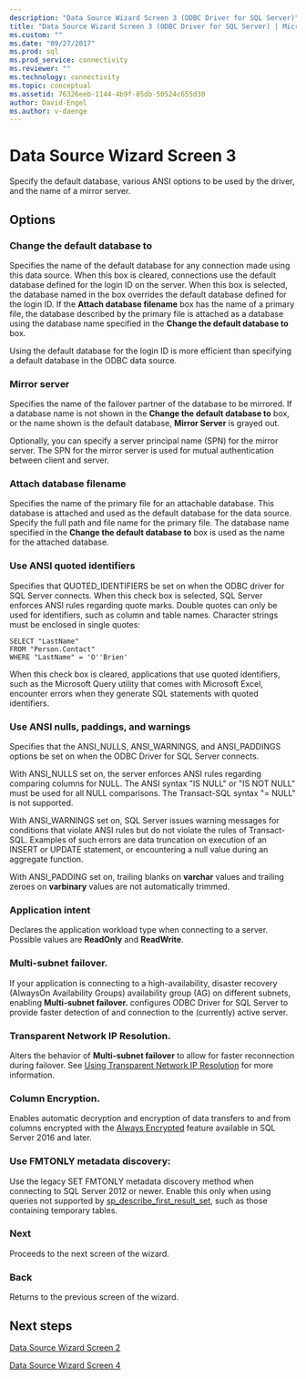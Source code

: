 ```yaml
---
description: "Data Source Wizard Screen 3 (ODBC Driver for SQL Server)"
title: "Data Source Wizard Screen 3 (ODBC Driver for SQL Server) | Microsoft Docs"
ms.custom: ""
ms.date: "09/27/2017"
ms.prod: sql
ms.prod_service: connectivity
ms.reviewer: ""
ms.technology: connectivity
ms.topic: conceptual
ms.assetid: 76326eeb-1144-4b9f-85db-50524c655d30
author: David-Engel
ms.author: v-daenge
---
```

# Data Source Wizard Screen 3

Specify the default database, various ANSI options to be used by the driver, and the name of a mirror server.

## Options

### Change the default database to

Specifies the name of the default database for any connection made using this data source. When this box is cleared, connections use the default database defined for the login ID on the server. When this box is selected, the database named in the box overrides the default database defined for the login ID. If the **Attach database filename** box has the name of a primary file, the database described by the primary file is attached as a database using the database name specified in the **Change the default database to** box.

Using the default database for the login ID is more efficient than specifying a default database in the ODBC data source.

### Mirror server

Specifies the name of the failover partner of the database to be mirrored. If a database name is not shown in the **Change the default database to** box, or the name shown is the default database, **Mirror Server** is grayed out.

Optionally, you can specify a server principal name (SPN) for the mirror server. The SPN for the mirror server is used for mutual authentication between client and server.

### Attach database filename

Specifies the name of the primary file for an attachable database. This database is attached and used as the default database for the data source. Specify the full path and file name for the primary file. The database name specified in the **Change the default database to** box is used as the name for the attached database.

### Use ANSI quoted identifiers

Specifies that QUOTED_IDENTIFIERS be set on when the ODBC driver for SQL Server connects. When this check box is selected, SQL Server enforces ANSI rules regarding quote marks. Double quotes can only be used for identifiers, such as column and table names. Character strings must be enclosed in single quotes:

```
SELECT "LastName"
FROM "Person.Contact"
WHERE "LastName" = 'O''Brien'
```

When this check box is cleared, applications that use quoted identifiers, such as the Microsoft Query utility that comes with Microsoft Excel, encounter errors when they generate SQL statements with quoted identifiers.

### Use ANSI nulls, paddings, and warnings

Specifies that the ANSI_NULLS, ANSI_WARNINGS, and ANSI_PADDINGS options be set on when the ODBC Driver for SQL Server connects.

With ANSI_NULLS set on, the server enforces ANSI rules regarding comparing columns for NULL. The ANSI syntax "IS NULL" or "IS NOT NULL" must be used for all NULL comparisons. The Transact-SQL syntax "= NULL" is not supported.

With ANSI_WARNINGS set on, SQL Server issues warning messages for conditions that violate ANSI rules but do not violate the rules of Transact-SQL. Examples of such errors are data truncation on execution of an INSERT or UPDATE statement, or encountering a null value during an aggregate function. 

With ANSI_PADDING set on, trailing blanks on **varchar** values and trailing zeroes on **varbinary** values are not automatically trimmed.

### Application intent

Declares the application workload type when connecting to a server. Possible values are **ReadOnly** and **ReadWrite**.

### Multi-subnet failover.

If your application is connecting to a high-availability, disaster recovery (AlwaysOn Availability Groups) availability group (AG) on different subnets, enabling **Multi-subnet failover.** configures ODBC Driver for SQL Server to provide faster detection of and connection to the (currently) active server.

### Transparent Network IP Resolution.

Alters the behavior of **Multi-subnet failover** to allow for faster reconnection during failover. See [Using Transparent Network IP Resolution](../../../connect/odbc/using-transparent-network-ip-resolution.md) for more information.

### Column Encryption.

Enables automatic decryption and encryption of data transfers to and from columns encrypted with the [Always Encrypted](../../../connect/odbc/using-always-encrypted-with-the-odbc-driver.md) feature available in SQL Server 2016 and later.

### Use FMTONLY metadata discovery:

Use the legacy SET FMTONLY metadata discovery method when connecting to SQL Server 2012 or newer. Enable this only when using queries not supported by [sp_describe_first_result_set](../../../relational-databases/system-stored-procedures/sp-describe-first-result-set-transact-sql.md), such as those containing temporary tables. 

### Next

Proceeds to the next screen of the wizard.

### Back

Returns to the previous screen of the wizard.

## Next steps

[Data Source Wizard Screen 2](../../../connect/odbc/windows/dsn-wizard-2.md)

[Data Source Wizard Screen 4](../../../connect/odbc/windows/dsn-wizard-4.md)
